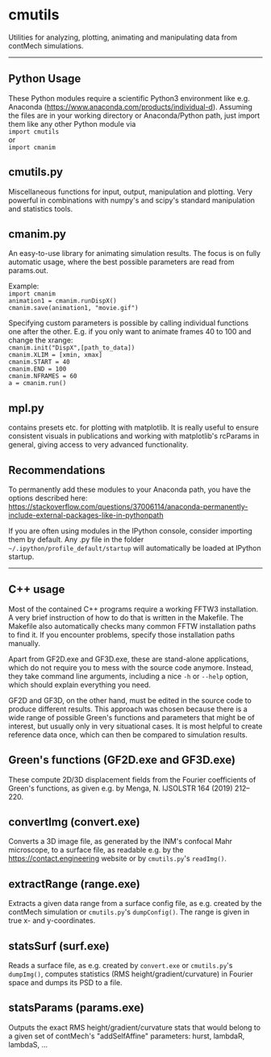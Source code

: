 cmutils
=======

Utilities for analyzing, plotting, animating and manipulating data from contMech simulations.

--------------------------------------------------------------------------------

Python Usage
------------
These Python modules require a scientific Python3 environment like e.g. Anaconda (https://www.anaconda.com/products/individual-d). 
Assuming the files are in your working directory or Anaconda/Python path, just import them like any other Python module via  
`import cmutils`  
or  
`import cmanim`

cmutils.py
----------
Miscellaneous functions for input, output, manipulation and plotting.
Very powerful in combinations with numpy's and scipy's standard manipulation and statistics tools.

cmanim.py
---------
An easy-to-use library for animating simulation results.
The focus is on fully automatic usage, where the best possible parameters are read from params.out. 

Example:  
`import cmanim`  
`animation1 = cmanim.runDispX()`  
`cmanim.save(animation1, "movie.gif")`

Specifying custom parameters is possible by calling individual functions one after the other. 
E.g. if you only want to animate frames 40 to 100 and change the xrange:  
`cmanim.init("DispX",[path_to_data])`  
`cmanim.XLIM = [xmin, xmax]`  
`cmanim.START = 40`  
`cmanim.END = 100`  
`cmanim.NFRAMES = 60`  
`a = cmanim.run()`  


mpl.py
------
contains presets etc. for plotting with matplotlib. It is really useful to ensure consistent visuals in publications and working with matplotlib's rcParams in general, giving access to very advanced functionality.

Recommendations
---------------
To permanently add these modules to your Anaconda path, you have the options described here: https://stackoverflow.com/questions/37006114/anaconda-permanently-include-external-packages-like-in-pythonpath

If you are often using modules in the IPython console, consider importing them by default. 
Any .py file in the folder `~/.ipython/profile_default/startup` will automatically be loaded at IPython startup.

--------------------------------------------------------------------------------

C++ usage
---------
Most of the contained C++ programs require a working FFTW3 installation. 
A very brief instruction of how to do that is written in the Makefile.
The Makefile also automatically checks many common FFTW installation paths to find it. 
If you encounter problems, specify those installation paths manually.

Apart from GF2D.exe and GF3D.exe, these are stand-alone applications, which do not require you to mess with the source code anymore. 
Instead, they take command line arguments, including a nice `-h` or `--help` option, which should explain everything you need.

GF2D and GF3D, on the other hand, must be edited in the source code to produce different results. 
This approach was chosen because there is a wide range of possible Green's functions and parameters that might be of interest, but usually only in very situational cases. 
It is most helpful to create reference data once, which can then be compared to simulation results.

Green's functions (GF2D.exe and GF3D.exe)
-----------------------------------------
These compute 2D/3D displacement fields from the Fourier coefficients of Green's functions, as given e.g. by Menga, N. IJSOLSTR 164 (2019) 212–220.

convertImg (convert.exe)
------------------------
Converts a 3D image file, as generated by the INM's confocal Mahr microscope, to a surface file, as readable e.g. by the https://contact.engineering website or by `cmutils.py`'s `readImg()`.

extractRange (range.exe)
------------------------
Extracts a given data range from a surface config file, as e.g. created by the contMech simulation or `cmutils.py`'s `dumpConfig()`. The range is given in true x- and y-coordinates.

statsSurf (surf.exe)
--------------------
Reads a surface file, as e.g. created by `convert.exe` or `cmutils.py`'s `dumpImg()`, computes statistics (RMS height/gradient/curvature) in Fourier space and dumps its PSD to a file.

statsParams (params.exe)
------------------------
Outputs the exact RMS height/gradient/curvature stats that would belong to a given set of contMech's "addSelfAffine" parameters: hurst, lambdaR, lambdaS, ...
